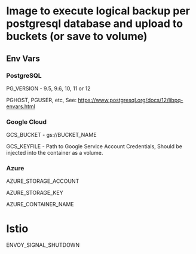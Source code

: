 # Image to execute logical backup per postgresql database and upload to buckets (or save to volume)

## Env Vars

### PostgreSQL
PG_VERSION - 9.5, 9.6, 10, 11 or 12

PGHOST, PGUSER, etc, See: https://www.postgresql.org/docs/12/libpq-envars.html


### Google Cloud
GCS_BUCKET - gs://BUCKET_NAME

GCS_KEYFILE - Path to Google Service Account Credentials, Should be injected into the container as a volume.



### Azure
AZURE_STORAGE_ACCOUNT

AZURE_STORAGE_KEY

AZURE_CONTAINER_NAME


# Istio
ENVOY_SIGNAL_SHUTDOWN
